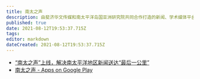 ```yaml
---
title: 南太之声
description: 由斐济华文传媒和南太平洋岛国亚洲研究院共同合作打造的新闻、学术媒体平台
published: true
date: 2021-08-12T19:53:37.715Z
tags: 
editor: markdown
dateCreated: 2021-08-12T19:53:37.715Z
---
```


+ [“南太之声”上线，解决南太平洋地区新闻送达“最后一公里”](https://web.archive.org/web/20210810152342/http://www.newsduan.com/newsyun/HuaMeiJingXuan/qt/FJRB/20200624/150395.html)
+ [南太之声 - Apps on Google Play](https://web.archive.org/web/20210811023649/https://play.google.com/store/apps/details?id=com.tangyin.mobile.spvoice)
